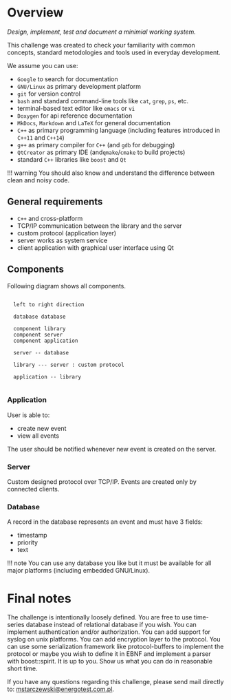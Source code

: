 # Overview

*Design, implement, test and document a minimial working system.*

This challenge was created to check your familiarity with common concepts, standard metodologies and tools used in everyday development.

We assume you can use:

- `Google` to search for documentation
- `GNU/Linux` as primary development platform
- `git` for version control
- `bash` and standard command-line tools like `cat`, `grep`, `ps`, etc.
- terminal-based text editor like `emacs` or `vi`
- `Doxygen` for api reference documentation
- `MkDocs`, `Markdown` and `LaTeX` for general documentation
- `C++` as primary programming language (including features introduced in `C++11` and `C++14`)
- `g++` as primary compiler for `C++` (and `gdb` for debugging)
- `QtCreator` as primary IDE (and`qmake`/`cmake` to build projects)
- standard `C++` libraries like `boost` and `Qt`


!!! warning
    You should also know and understand the difference between clean and noisy code.

## General requirements

- `C++` and cross-platform
- TCP/IP communication between the library and the server
- custom protocol (application layer)
- server works as system service
- client application with graphical user interface using Qt

## Components

Following diagram shows all components.


```plantuml

  left to right direction

  database database

  component library
  component server
  component application

  server -- database

  library --- server : custom protocol

  application -- library


 ```

### Application

User is able to:

- create new event
- view all events

The user should be notified whenever new event is created on the server.

### Server

Custom designed protocol over TCP/IP. Events are created only by connected clients.

### Database

A record in the database represents an event and must have 3 fields:

- timestamp
- priority
- text

!!! note
    You can use any database you like but it must be available for all major platforms (including embedded GNU/Linux).

# Final notes

The challenge is intentionally loosely defined.
You are free to use time-series database instead of relational database if you wish.
You can implement authentication and/or authorization.
You can add support for syslog on unix platforms.
You can add encryption layer to the protocol.
You can use some serialization framework like protocol-buffers to implement the protocol or maybe you wish to define it in EBNF and implement a parser with boost::spirit.
It is up to you.
Show us what you can do in reasonable short time.

If you have any questions regarding this challenge, please send mail directly to: mstarczewski@energotest.com.pl.
